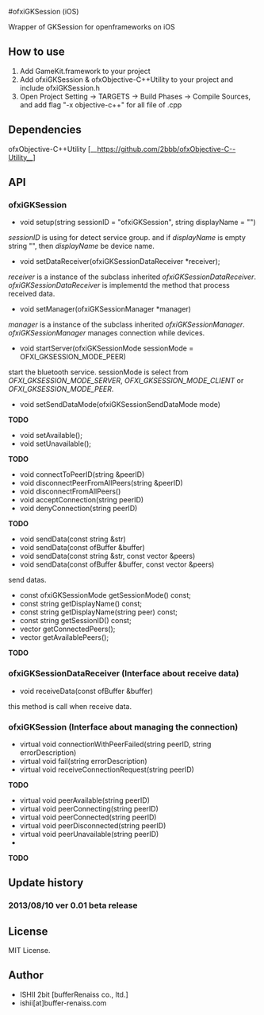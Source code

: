 #ofxiGKSession (iOS)

Wrapper of GKSession for openframeworks on iOS

## How to use

1. Add GameKit.framework to your project
2. Add ofxiGKSession & ofxObjective-C++Utility to your project and include ofxiGKSession.h
3. Open Project Setting -> TARGETS -> Build Phases -> Compile Sources, and add flag "-x objective-c++" for all file of .cpp

## Dependencies

ofxObjective-C++Utility [__https://github.com/2bbb/ofxObjective-C--Utility__]

## API

### ofxiGKSession

* void setup(string sessionID = "ofxiGKSession", string displayName = "")

_sessionID_ is using for detect service group. and if _displayName_ is empty string "", then _displayName_ be device name.

* void setDataReceiver(ofxiGKSessionDataReceiver *receiver);

_receiver_ is a instance of the subclass inherited _ofxiGKSessionDataReceiver_.
_ofxiGKSessionDataReceiver_ is implementd the method that process received data.

* void setManager(ofxiGKSessionManager *manager)

_manager_ is a instance of the subclass inherited _ofxiGKSessionManager_.
_ofxiGKSessionManager_ manages connection while devices.

* void startServer(ofxiGKSessionMode sessionMode = OFXI_GKSESSION_MODE_PEER)

start the bluetooth service.
sessionMode is select from _OFXI_GKSESSION_MODE_SERVER_, _OFXI_GKSESSION_MODE_CLIENT_ or _OFXI_GKSESSION_MODE_PEER_.

* void setSendDataMode(ofxiGKSessionSendDataMode mode)

__TODO__

* void setAvailable();
* void setUnavailable();

__TODO__

* void connectToPeerID(string &peerID)
* void disconnectPeerFromAllPeers(string &peerID)
* void disconnectFromAllPeers()
* void acceptConnection(string peerID)
* void denyConnection(string peerID)
    
__TODO__

* void sendData(const string &str)
* void sendData(const ofBuffer &buffer)
* void sendData(const string &str, const vector<string> &peers)
* void sendData(const ofBuffer &buffer, const vector<string> &peers)

send datas.

* const ofxiGKSessionMode getSessionMode() const;
* const string getDisplayName() const;
* const string getDisplayName(string peer) const;
* const string getSessionID() const;
* vector<string> getConnectedPeers();
* vector<string> getAvailablePeers();

__TODO__

### ofxiGKSessionDataReceiver (Interface about receive data)

* void receiveData(const ofBuffer &buffer)

this method is call when receive data.

### ofxiGKSession (Interface about managing the connection)

* virtual void connectionWithPeerFailed(string peerID, string errorDescription)
* virtual void fail(string errorDescription)
* virtual void receiveConnectionRequest(string peerID)

__TODO__

* virtual void peerAvailable(string peerID)
* virtual void peerConnecting(string peerID)
* virtual void peerConnected(string peerID)
* virtual void peerDisconnected(string peerID)
* virtual void peerUnavailable(string peerID)
* 
__TODO__

## Update history

### 2013/08/10 ver 0.01 beta release

## License

MIT License.

## Author

* ISHII 2bit [bufferRenaiss co., ltd.]
* ishii[at]buffer-renaiss.com